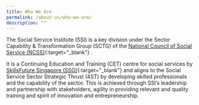 ```yaml
---
title: Who We Are
permalink: /about-us/who-we-are/
description: ""
---
```




The Social Service Institute (SSI) is a key division under the Sector Capability & Transformation Group (SCTG) of the  [National Council of Social Service (NCSS)](http://www.ncss.gov.sg/Who-We-Are/Our-Organisation){:target="_blank"}   .

It is a Continuing Education and Training (CET) centre for social services by  [SkillsFuture Singapore (SSG)](http://www.skillsfuture.sg/){:target="_blank"}     and aligns to the Social Service Sector Strategic Thrust (4ST) by developing skilled professionals and the capability of the sector. This is achieved through SSI’s leadership and partnership with stakeholders, agility in providing relevant and quality training and spirit of innovation and entrepreneurship.

<!--![Organization Chart](/images/Organisation-Chart.png)-->

